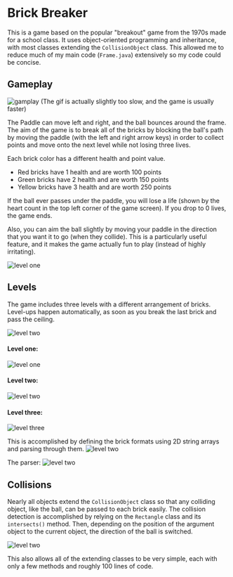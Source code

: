 # Brick Breaker

This is a game based on the popular "breakout" game from the 1970s made for a school class. It 
uses object-oriented programming and inheritance, with most classes extending the `CollisionObject` class. This allowed me to reduce much of my main code (`Frame.java`) extensively so my code could be concise.

## Gameplay

![gamplay](images/gameplay.gif)
(The gif is actually slightly too slow, and the game is usually faster)

The Paddle can move left and right, and the ball bounces around the frame. The aim of the game is to break all of
the bricks by blocking the ball's path by moving the paddle (with the left and right arrow keys) in order to collect points and move onto the next level while not losing three lives. 

Each brick color has a different health and point value.
- Red bricks have 1 health and are worth 100 points
- Green bricks have 2 health and are worth 150 points
- Yellow bricks have 3 health and are worth 250 points

If the ball ever passes under the paddle, you will lose a life (shown by the heart count in the top left corner of 
the game screen). If you drop to 0 lives, the game ends. 

Also, you can aim the ball slightly by moving your paddle in the direction that you want it to go (when they collide). This is
a particularly useful feature, and it makes the game actually fun to play (instead of highly irritating).

![level one](images/levelone.png)

## Levels

The game includes three levels with a different arrangement of bricks. Level-ups happen automatically, as soon as you break the last brick and pass the ceiling.

![level two](images/levelUp.gif)

#### Level one:
![level one](images/level1.png)

#### Level two:
![level two](images/level2.png)

#### Level three:
![level three](images/level3.png)

This is accomplished by defining the brick formats using 2D string arrays and parsing through them.
![level two](images/gameFormats.png)

The parser:
![level two](images/formatParser.png)

## Collisions
Nearly all objects extend the `CollisionObject` class so that any colliding object, like the ball, can be passed to each brick easily. The collision detection is accomplished by relying on the `Rectangle` class and its `intersects()` method. Then, depending on the position of the argument object to the current object, the direction of the ball is switched.

![level two](images/collisionDetector.png)

This also allows all of the extending classes to be very simple, each with only a few methods and roughly 100 lines of code. 


